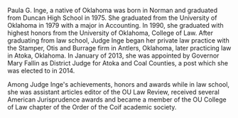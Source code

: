 ﻿---
fname: 'Paula'
lname: 'Inge'
id: 1073
published: False
layout: judge-bio
---
Paula G. Inge, a native of Oklahoma was born in Norman and graduated
from Duncan High School in 1975. She graduated from the University of
Oklahoma in 1979 with a major in Accounting. In 1990, she graduated with
highest honors from the University of Oklahoma, College of Law. After
graduating from law school, Judge Inge began her private law practice
with the Stamper, Otis and Burrage firm in Antlers, Oklahoma, later
practicing law in Atoka, Oklahoma. In January of 2013, she was appointed
by Governor Mary Fallin as District Judge for Atoka and Coal Counties, a
post which she was elected to in 2014.

Among Judge Inge's achievements, honors and awards while in law school,
she was assistant articles editor of the OU Law Review, received several
American Jurisprudence awards and became a member of the OU College of
Law chapter of the Order of the Coif academic society.
